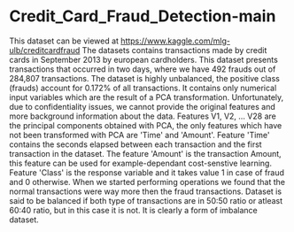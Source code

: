 # Credit_Card_Fraud_Detection-main
This dataset can be viewed at https://www.kaggle.com/mlg-ulb/creditcardfraud  The datasets contains transactions made by credit cards in September 2013 by european cardholders. This dataset presents transactions that occurred in two days, where we have 492 frauds out of 284,807 transactions. The dataset is highly unbalanced, the positive class (frauds) account for 0.172% of all transactions.  It contains only numerical input variables which are the result of a PCA transformation. Unfortunately, due to confidentiality issues, we cannot provide the original features and more background information about the data. Features V1, V2, … V28 are the principal components obtained with PCA, the only features which have not been transformed with PCA are 'Time' and 'Amount'. Feature 'Time' contains the seconds elapsed between each transaction and the first transaction in the dataset. The feature 'Amount' is the transaction Amount, this feature can be used for example-dependant cost-senstive learning. Feature 'Class' is the response variable and it takes value 1 in case of fraud and 0 otherwise.  When we started performing operations we found that the normal transactions were way more then the fraud transactions. Dataset is said to be balanced if both type of transactions are in 50:50 ratio or atleast 60:40 ratio, but in this case it is not. It is clearly a form of imbalance dataset.
